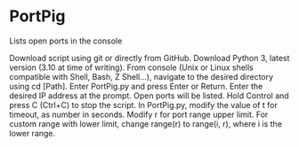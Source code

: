 # PortPig
Lists open ports in the console

Download script using git or directly from GitHub.
Download Python 3, latest version (3.10 at time of writing).
From console (Unix or Linux shells compatible with Shell, Bash, Z Shell...), navigate to the desired directory using cd [Path].
Enter PortPig.py and press Enter or Return.
Enter the desired IP address at the prompt.
Open ports will be listed. Hold Control and press C (Ctrl+C) to stop the script.
In PortPig.py, modify the value of t for timeout, as number in seconds. Modify r for port range upper limit.
For custom range with lower limit, change range(r) to range(i, r), where i is the lower range.
